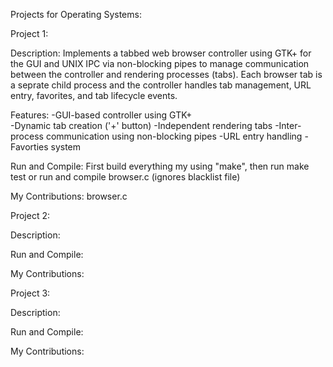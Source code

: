 Projects for Operating Systems:

Project 1:

  Description: Implements a tabbed web browser controller using GTK+ for the GUI and UNIX IPC via non-blocking pipes to manage communication between
  the controller and rendering processes (tabs). Each browser tab is a seprate child process and the controller handles tab management, URL entry,
  favorites, and tab lifecycle events. 

  Features:
  -GUI-based controller using GTK+  
  -Dynamic tab creation ('+' button)
  -Independent rendering tabs
  -Inter-process communication using non-blocking pipes
  -URL entry handling
  -Favorties system
  
  Run and Compile: First build everything my using "make", then run make test or run and compile browser.c (ignores blacklist file)
  
  My Contributions: browser.c

Project 2:

  Description:
  
  Run and Compile: 
  
  My Contributions: 

Project 3:

  Description: 
  
  Run and Compile: 
  
  My Contributions: 
